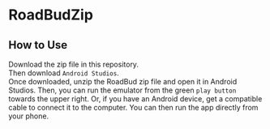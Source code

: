 # RoadBudZip  

## How to Use
Download the zip file in this repository.    
Then download `Android Studios`.   
Once downloaded, unzip the RoadBud zip file and open it in Android Studios. Then, you can run the emulator from the green `play button` towards the upper right. Or, if you have an Android device, get a compatible cable to connect it to the computer. You can then run the app directly from your phone.
